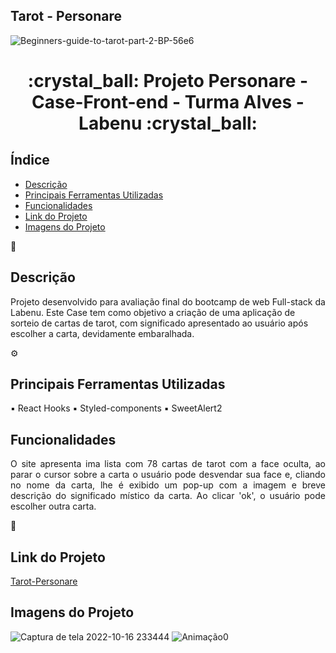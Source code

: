 ## Tarot - Personare 

![Beginners-guide-to-tarot-part-2-BP-56e6](https://user-images.githubusercontent.com/104647493/196074681-80de1fe6-d84c-4333-959f-1e4aeceee4e6.gif)







<h1 align="center">:crystal_ball: Projeto Personare - Case-Front-end - Turma Alves - Labenu :crystal_ball: </h1>



##  Índice 

* [Descrição](#descrição)
* [Principais Ferramentas Utilizadas](#principais-ferramentas-utilizadas)
* [Funcionalidades](#funcionalidades)
* [Link do Projeto](#link-do-projeto)
* [Imagens do Projeto](#imagens-do-projeto)



💬
## Descrição 

Projeto desenvolvido para avaliação final do bootcamp de web Full-stack da Labenu. Este Case tem como objetivo a criação de uma aplicação de sorteio de cartas de tarot, com significado apresentado ao usuário após escolher a carta, devidamente embaralhada. 



⚙️
## Principais Ferramentas Utilizadas

▪ React Hooks
▪ Styled-components
▪ SweetAlert2


## Funcionalidades
<div align='justify'>
O site apresenta ima lista com 78 cartas de tarot com a face oculta, ao parar o cursor sobre a carta o usuário pode desvendar sua face e, cliando no nome da carta, lhe é exibido um pop-up com a imagem e breve descrição do significado místico da carta. Ao clicar 'ok', o usuário pode escolher outra carta.
                  </div>


🔗
## Link do Projeto 
[Tarot-Personare](tarot-personare.surge.sh)



## Imagens do Projeto
![Captura de tela 2022-10-16 233444](https://user-images.githubusercontent.com/104647493/196077683-b62af636-ca57-443f-a544-7a9d39326b71.png)
![Animação0](https://user-images.githubusercontent.com/104647493/196079266-53801781-a937-4bc4-9a2e-b8963a7a70a6.gif)
